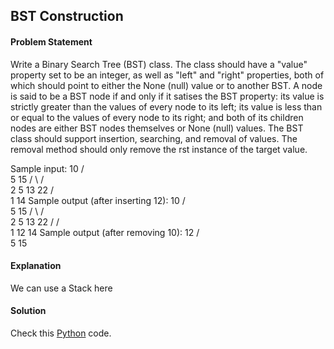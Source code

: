 ## BST Construction

#### Problem Statement

Write a Binary Search Tree (BST)	class. The class should have a "value" property set to be an integer, as well as "left" and "right" properties, both of which should
point to either the None (null)	value or to another BST. A node is said to be a BST node if and only if it satises the BST property: its value is strictly greater than
the values of every node to its left; its value is less than or equal to the values of every node to its right; and both of its children nodes are either BST nodes
themselves or None (null)	values. The BST class should support insertion, searching, and removal of values. The removal method should only remove the rst
instance of the target value.

Sample input:
           10
          /  \
         5   15
        / \	 / \
       2   5 13 22
      /        \
     1          14
Sample output (after inserting 12):
           10
          /  \
         5    15
        / \	  / \
       2   5 13  22
      /     /  \
     1     12  14
Sample output (after removing 10):
      12
     / \
    5  15



#### Explanation

We can use a Stack here


#### Solution

Check this [Python](../python/BST_Construction_Iterative.py) code.

